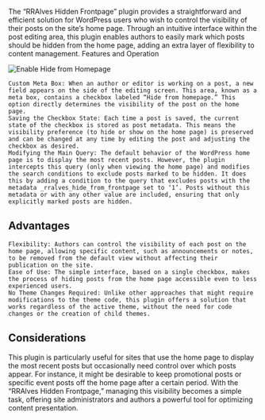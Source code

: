 

The “RRAlves Hidden Frontpage” plugin provides a straightforward and efficient solution for WordPress users who wish to control the visibility of their posts on the site’s home page. Through an intuitive interface within the post editing area, this plugin enables authors to easily mark which posts should be hidden from the home page, adding an extra layer of flexibility to content management.
Features and Operation

![Enable Hide from Homepage](https://rralves.dev.br/wp-content/uploads/2024/04/image.png)

    Custom Meta Box: When an author or editor is working on a post, a new field appears on the side of the editing screen. This area, known as a meta box, contains a checkbox labeled “Hide from homepage.” This option directly determines the visibility of the post on the home page.
    Saving the Checkbox State: Each time a post is saved, the current state of the checkbox is stored as post metadata. This means the visibility preference (to hide or show on the home page) is preserved and can be changed at any time by editing the post and adjusting the checkbox as desired.
    Modifying the Main Query: The default behavior of the WordPress home page is to display the most recent posts. However, the plugin intercepts this query (only when viewing the home page) and modifies the search conditions to exclude posts marked to be hidden. It does this by adding a condition to the query that excludes posts with the metadata _rralves_hide_from_frontpage set to ‘1’. Posts without this metadata or with any other value are included, ensuring that only explicitly marked posts are hidden.

## Advantages

    Flexibility: Authors can control the visibility of each post on the home page, allowing specific content, such as announcements or notes, to be removed from the default view without affecting their publication on the site.
    Ease of Use: The simple interface, based on a single checkbox, makes the process of hiding posts from the home page accessible even to less experienced users.
    No Theme Changes Required: Unlike other approaches that might require modifications to the theme code, this plugin offers a solution that works regardless of the active theme, without the need for code changes or the creation of child themes.

## Considerations

This plugin is particularly useful for sites that use the home page to display the most recent posts but occasionally need control over which posts appear. For instance, it might be desirable to keep promotional posts or specific event posts off the home page after a certain period. With the “RRAlves Hidden Frontpage,” managing this visibility becomes a simple task, offering site administrators and authors a powerful tool for optimizing content presentation.
